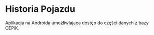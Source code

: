 Historia Pojazdu
================

Aplikacja na Androida umożliwiająca dostęp do części danych z bazy CEPiK.